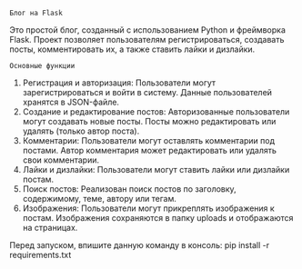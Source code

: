     Блог на Flask
Это простой блог, созданный с использованием Python и фреймворка Flask. Проект позволяет пользователям регистрироваться, создавать посты, комментировать их, а также ставить лайки и дизлайки.

    Основные функции
1. Регистрация и авторизация:
  Пользователи могут зарегистрироваться и войти в систему.
  Данные пользователей хранятся в JSON-файле.
2. Создание и редактирование постов:
  Авторизованные пользователи могут создавать новые посты.
  Посты можно редактировать или удалять (только автор поста).
3. Комментарии:
  Пользователи могут оставлять комментарии под постами.
  Автор комментария может редактировать или удалять свои комментарии.
4. Лайки и дизлайки:
Пользователи могут ставить лайки или дизлайки постам.
5. Поиск постов:
  Реализован поиск постов по заголовку, содержимому, теме, автору или тегам.
6. Изображения:
  Пользователи могут прикреплять изображения к постам.
  Изображения сохраняются в папку uploads и отображаются на страницах.


Перед запуском, впишите данную команду в консоль: 
pip install -r requirements.txt
